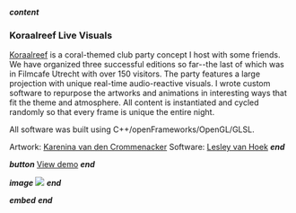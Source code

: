 ___content___
### Koraalreef Live Visuals
[Koraalreef](https://www.facebook.com/koraalreef) is a coral-themed club party concept I host with some friends. We have organized three successful editions so far--the last of which was in Filmcafe Utrecht with over 150 visitors. The party features a large projection with unique real-time audio-reactive visuals. I wrote custom software to repurpose the artworks and animations in interesting ways that fit the theme and atmosphere. All content is instantiated and cycled randomly so that every frame is unique the entire night.

All software was built using C++/openFrameworks/OpenGL/GLSL.

Artwork: [Karenina van den Crommenacker](http://karenina.blue)
Software: [Lesley van Hoek](https://lesleyvanhoek.nl)
___end___

___button___
[View demo](https://vimeo.com/445819436)
___end___

___image___
![](../images/reef-proj.jpg)
___end___

___embed___
[](https://player.vimeo.com/video/445819436)
___end___
